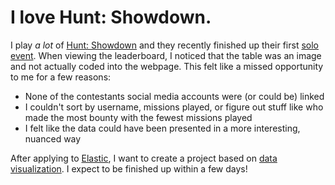 # I love Hunt: Showdown.

I play *a lot* of [Hunt: Showdown](https://www.huntshowdown.com/) and they recently finished up their first [solo event](https://www.huntshowdown.com/news/solo-event-leaderboard-and-extra-rewards). When viewing the leaderboard, I noticed that the table was an image and not actually coded into the webpage. This felt like a missed opportunity to me for a few reasons:

- None of the contestants social media accounts were (or could be) linked
- I couldn't sort by username, missions played, or figure out stuff like who made the most bounty with the fewest missions played
- I felt like the data could have been presented in a more interesting, nuanced way

After applying to [Elastic](https://www.elastic.co/), I want to create a project based on [data visualization](https://www.elastic.co/blog/color-coded-visualizations-react). I expect to be finished up within a few days!
